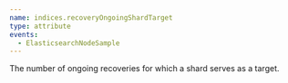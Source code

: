 ```yaml
---
name: indices.recoveryOngoingShardTarget
type: attribute
events:
  - ElasticsearchNodeSample
---
```


The number of ongoing recoveries for which a shard serves as a target.